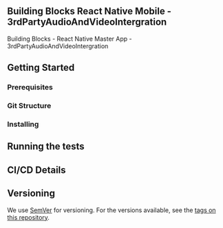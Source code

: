## Building Blocks React Native Mobile -  3rdPartyAudioAndVideoIntergration

Building Blocks - React Native Master App - 3rdPartyAudioAndVideoIntergration

## Getting Started

### Prerequisites

### Git Structure

### Installing

## Running the tests

## CI/CD Details

## Versioning

We use [SemVer](http://semver.org/) for versioning. For the versions available, see the [tags on this repository](https://github.com/your/project/tags).